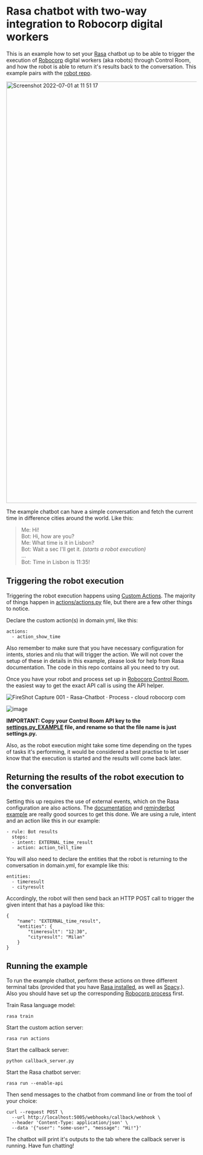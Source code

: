 # Rasa chatbot with two-way integration to Robocorp digital workers

This is an example how to set your [Rasa](https://rasa.com/) chatbot up to be able to trigger the execution of [Robocorp](https://robocorp.com/) digital workers (aka robots) through Control Room, and how the robot is able to return it's results back to the conversation. This example pairs with the [robot repo](https://github.com/robocorp/example-rasa-robot).

<img width="1113" alt="Screenshot 2022-07-01 at 11 51 17" src="https://user-images.githubusercontent.com/40179958/176871598-204311bd-d824-411c-938a-5ca865e0799f.png">

The example chatbot can have a simple conversation and fetch the current time in difference cities around the world. Like this:

> Me: Hi!  
> Bot: Hi, how are you?  
> Me: What time is it in Lisbon?  
> Bot: Wait a sec I'll get it. _(starts a robot execution)_  
> ...    
> Bot: Time in Lisbon is 11:35!  

## Triggering the robot execution

Triggering the robot execution happens using [Custom Actions](https://rasa.com/docs/rasa/custom-actions/). The majority of things happen in [actions/actions.py](/actions/actions.py) file, but there are a few other things to notice.

Declare the custom action(s) in domain.yml, like this:

```
actions:
  - action_show_time
```

Also remember to make sure that you have necessary configuration for intents, stories and nlu that will trigger the action. We will not cover the setup of these in details in this example, please look for help from Rasa documentation. The code in this repo contains all you need to try out.

Once you have your robot and process set up in [Robocorp Control Room](https://cloud.robocorp.com/), the easiest way to get the exact API call is using the API helper.

![FireShot Capture 001 - Rasa-Chatbot · Process - cloud robocorp com](https://user-images.githubusercontent.com/40179958/176874274-933fda72-4617-48a5-a5b8-888f3f8e67a1.png)

![image](https://user-images.githubusercontent.com/40179958/176874242-46d3101b-9380-4d4a-9ba5-9a4e5e1f8c4e.png)

**IMPORTANT: Copy your Control Room API key to the [settings.py_EXAMPLE](settings.py_EXAMPLE) file, and rename so that the file name is just settings.py.**

Also, as the robot execution might take some time depending on the types of tasks it's performing, it would be considered a best practise to let user know that the execution is started and the results will come back later.

## Returning the results of the robot execution to the conversation

Setting this up requires the use of external events, which on the Rasa configuration are also actions. The [documentation](https://rasa.com/docs/rasa/reaching-out-to-user/#external-events) and [reminderbot example](https://github.com/RasaHQ/rasa/tree/main/examples/reminderbot) are really good sources to get this done. We are using a rule, intent and an action like this in our example:

```
- rule: Bot results
  steps:
  - intent: EXTERNAL_time_result
  - action: action_tell_time
```

You will also need to declare the entities that the robot is returning to the conversation in domain.yml, for example like this:

```
entities:
  - timeresult
  - cityresult
```

Accordingly, the robot will then send back an HTTP POST call to trigger the given intent that has a payload like this:

```
{
	"name": "EXTERNAL_time_result", 
	"entities": {
		"timeresult": "12:30",
		"cityresult": "Milan"
	}
}
```

## Running the example

To run the example chatbot, perform these actions on three different terminal tabs (provided that you have [Rasa installed](https://rasa.com/docs/rasa/installation), as well as [Spacy](https://pypi.org/project/spacy/).). Also you should have set up the corresponding [Robocorp process](https://github.com/robocorp/example-rasa-robot) first.

Train Rasa language model:

```
rasa train
```

Start the custom action server:

```
rasa run actions
```

Start the callback server:

```
python callback_server.py
```

Start the Rasa chatbot server:

```
rasa run --enable-api
```

Then send messages to the chatbot from command line or from the tool of your choice:

```
curl --request POST \
  --url http://localhost:5005/webhooks/callback/webhook \
  --header 'Content-Type: application/json' \
  --data '{"user": "some-user", "message": "Hi!"}'
```

The chatbot will print it's outputs to the tab where the callback server is running. Have fun chatting!
